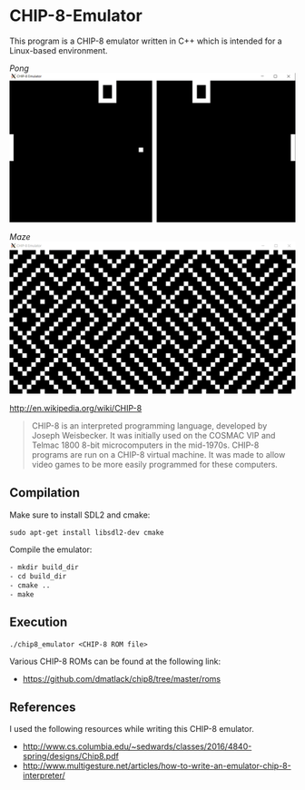 # CHIP-8-Emulator
This program is a CHIP-8 emulator written in C++ which is intended for a Linux-based environment.


*Pong*
![Pong](screenshots/Pong.PNG)

*Maze*
![Maze](screenshots/Maze.PNG)

http://en.wikipedia.org/wiki/CHIP-8
> CHIP-8 is an interpreted programming language, developed by Joseph Weisbecker. It was initially used on the COSMAC VIP and Telmac 1800 8-bit microcomputers in the mid-1970s. CHIP-8 programs are run on a CHIP-8 virtual machine. It was made to allow video games to be more easily programmed for these computers.



## Compilation

Make sure to install SDL2 and cmake:
```
sudo apt-get install libsdl2-dev cmake 
```

Compile the emulator:
```
- mkdir build_dir
- cd build_dir
- cmake ..
- make
```

## Execution
```
./chip8_emulator <CHIP-8 ROM file>
```

Various CHIP-8 ROMs can be found at the following link:
- https://github.com/dmatlack/chip8/tree/master/roms

## References
I used the following resources while writing this CHIP-8 emulator.
- http://www.cs.columbia.edu/~sedwards/classes/2016/4840-spring/designs/Chip8.pdf
- http://www.multigesture.net/articles/how-to-write-an-emulator-chip-8-interpreter/
